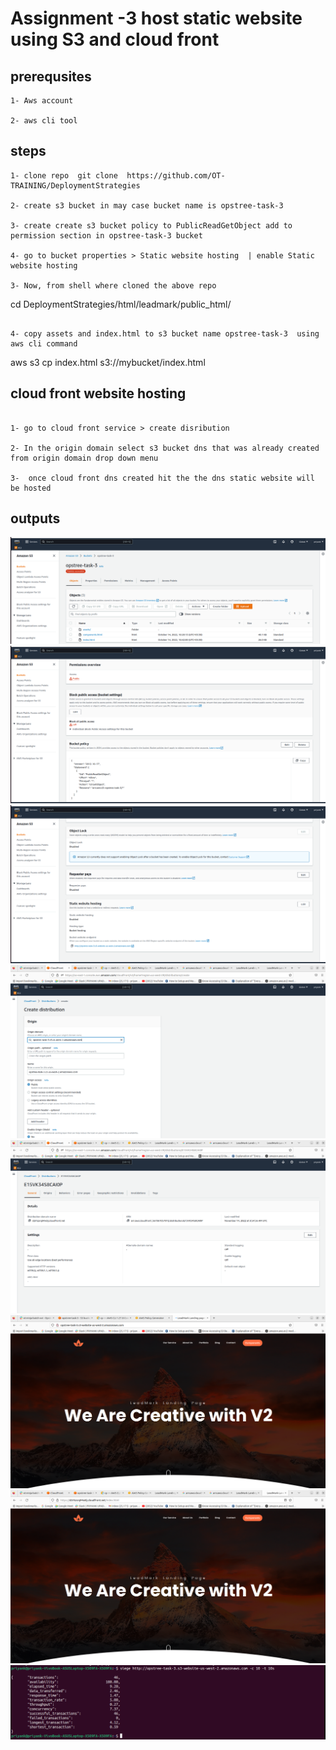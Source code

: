 # Assignment -3 host static website using S3 and cloud front 

## prerequsites 

```
1- Aws account 

2- aws cli tool 

```

## steps 

```
1- clone repo  git clone  https://github.com/OT-TRAINING/DeploymentStrategies

2- create s3 bucket in may case bucket name is opstree-task-3

3- create create s3 bucket policy to PublicReadGetObject add to permission section in opstree-task-3 bucket
 
4- go to bucket properties > Static website hosting  | enable Static website hosting

3- Now, from shell where cloned the above repo  

```
cd DeploymentStrategies/html/leadmark/public_html/

```

4- copy assets and index.html to s3 bucket name opstree-task-3  using aws cli command 

 ```
 aws s3 cp index.html s3://mybucket/index.html
 

 
 ## cloud front website hosting 
 
```
 
1- go to cloud front service > create disribution

2- In the origin domain select s3 bucket dns that was already created from origin domain drop down menu

3-  once cloud front dns created hit the the dns static website will be hosted

```


## outputs 


<img src=./snaps/1.png>


<img src=./snaps/2.png>


<img src=./snaps/3.png>


<img src=./snaps/4.png>


<img src=./snaps/5.png>


<img src=./snaps/6.png>

<img src=./snaps/7.png>

<img src=./snaps/8.png>
